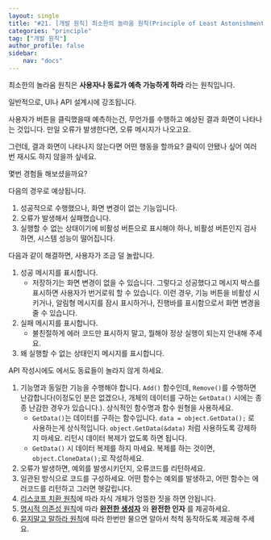 ```yaml
---
layout: single
title: "#21. [개발 원칙] 최소한의 놀라움 원칙(Principle of Least Astonishment)"
categories: "principle"
tag: ["개발 원칙"]
author_profile: false
sidebar: 
    nav: "docs"
---
```


최소한의 놀라움 원칙은 **사용자나 동료가 예측 가능하게 하라** 라는 원칙입니다.

일반적으로, UI나 API 설계시에 강조됩니다. 

사용자가 버튼을 클릭했을때 예측하는건, 무언가를 수행하고 예상된 결과 화면이 나타나는 것입니다. 만일 오류가 발생한다면, 오류 메시지가 나오고요.

그런데, 결과 화면이 나타나지 않는다면 어떤 행동을 할까요? 클릭이 안됐나 싶어 여러번 재시도 하지 않을까 싶네요.

몇번 경험들 해보셨을까요?

다음의 경우로 예상됩니다.

1. 성공적으로 수행했으나, 화면 변경이 없는 기능입니다.
2. 오류가 발생해서 실패했습니다.
3. 실행할 수 없는 상태이기에 비활성 버튼으로 표시해야 하나, 비활성 버튼인지 검사하면, 시스템 성능이 떨어집니다.

다음과 같이 해결하면, 사용자가 조금 덜 놀랍니다.

1. 성공 메시지를 표시합니다.
   * 저장하기는 화면 변경이 없을 수 있습니다. 그렇다고 성공했다고 메시지 박스를 표시하면 사용자가 번거로워 할 수 있습니다. 이런 경우, 기능 버튼을 비활성 시키거나, 알림형 메시지를 잠시 표시하거나, 진행바를 표시함으로서 화면 변경을 줄 수 있습니다.
2. 실패 메시지를 표시합니다.
   * 불친절하게 에러 코드만 표시하지 말고, 뭘해야 정상 실행이 되는지 안내해 주세요.
3. 왜 실행할 수 없는 상태인지 메시지를 표시합니다.

API 작성시에도 에서도 동료들이 놀라지 않게 하세요.

1. 기능명과 동일한 기능을 수행해야 합니다. `Add()` 함수인데, `Remove()`를 수행하면 난감합니다(이정도인 분은 없겠으나, 개체의 데이터를 구하는 `GetData()` 시에는 종종 난감한 경우가 있습니다.). 상식적인 함수명과 함수 원형을 사용하세요.
    * `GetData()`는 데이터를 구하는 함수입니다. `data = object.GetData();` 로 사용하는게 상식적입니다. `object.GetData(&data)` 처럼 사용하도록 강제하지 마세요. 리턴시 데이터 복제가 없도록 하면 됩니다. 
    * `GetData()` 시 데이터 복제를 하지 마세요. 복제를 하는 것이면, `object.CloneData();`로 작성하세요. 
2. 오류가 발생하면, 예외를 발생시키던지, 오류코드를 리턴하세요.
3. 일관된 방식으로 코드를 구성하세요. 어떤 함수는 예외를 발생하고, 어떤 함수는 에러코드를 리턴하고 그러면 헷갈립니다.
4. [리스코프 치환 원칙](https://tango1202.github.io/principle/principle-liskov-substitution/)에 따라 자식 개체가 엉뚱한 짓을 하면 안됩니다.
5. [명시적 의존성 원칙](https://tango1202.github.io/principle/principle-explicit-dependencies/)에 따라 **[완전한 생성자](https://tango1202.github.io/classic-cpp-oop/classic-cpp-oop-complete-class/#%EC%99%84%EC%A0%84%ED%95%9C-%EC%83%9D%EC%84%B1%EC%9E%90)** 와 **완전한 인자** 를 제공하세요.
6. [묻지말고 말하라 원칙](https://tango1202.github.io/principle/principle-tell-dont-ask/)에 따라 한번만 물으면 알아서 척척 동작하도록 제공해 주세요.


